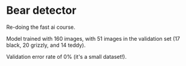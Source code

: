 # Bear detector

Re-doing the fast ai course.

Model trained with 160 images, with 51 images in the validation set (17 black, 20 grizzly, and 14 teddy).

Validation error rate of 0% (it's a small dataset!).
